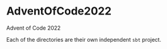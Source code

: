 # AdventOfCode2022
 Advent of Code 2022

Each of the directories are their own independent `sbt` project.
